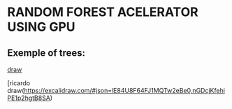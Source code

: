 # RANDOM FOREST ACELERATOR USING GPU


## Exemple of trees:
[draw](https://excalidraw.com/#json=XzR_MHEC3ntjfjJKC0ozC,X3sIauHKW2Cj1s-cfbBBBA)

[ricardo draw(https://excalidraw.com/#json=lE84U8F64FJ1MQTw2eBe0,nGDcjKfehiPE1p2hgtB8SA)
